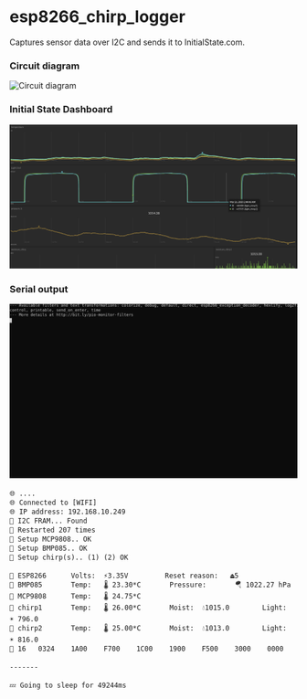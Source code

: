 # esp8266_chirp_logger

Captures sensor data over I2C and sends it to InitialState.com.

### Circuit diagram

![Circuit diagram](./docs/circuit.svg)

### Initial State Dashboard

![InitialState dashboard](./docs/initialstate.png)

### Serial output

![Terminal output](./docs/terminal_output.svg)

```
🌐 ....
🌐 Connected to [WIFI]
🌐 IP address: 192.168.10.249
📀 I2C FRAM... Found
📀 Restarted 207 times
🌱 Setup MCP9808.. OK
🌱 Setup BMP085.. OK
🌱 Setup chirp(s).. (1) (2) OK

🌱 ESP8266      Volts:  ⚡️3.35V         Reset reason:   ⏏5
🌱 BMP085       Temp:   🌡 23.30*C       Pressure:       🪂 1022.27 hPa
🌱 MCP9808      Temp:   🌡 24.75*C
🌱 chirp1       Temp:   🌡 26.00*C       Moist:  💧1015.0        Light:  ☀️ 796.0
🌱 chirp2       Temp:   🌡 25.00*C       Moist:  💧1013.0        Light:  ☀️ 816.0
📀 16   0324    1A00    F700    1C00    1900    F500    3000    0000

-------

💤 Going to sleep for 49244ms
```